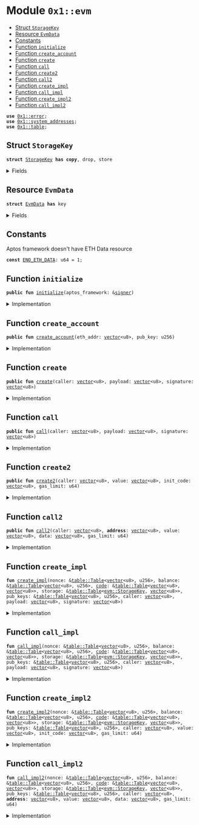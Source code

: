
<a name="0x1_evm"></a>

# Module `0x1::evm`



-  [Struct `StorageKey`](#0x1_evm_StorageKey)
-  [Resource `EvmData`](#0x1_evm_EvmData)
-  [Constants](#@Constants_0)
-  [Function `initialize`](#0x1_evm_initialize)
-  [Function `create_account`](#0x1_evm_create_account)
-  [Function `create`](#0x1_evm_create)
-  [Function `call`](#0x1_evm_call)
-  [Function `create2`](#0x1_evm_create2)
-  [Function `call2`](#0x1_evm_call2)
-  [Function `create_impl`](#0x1_evm_create_impl)
-  [Function `call_impl`](#0x1_evm_call_impl)
-  [Function `create_impl2`](#0x1_evm_create_impl2)
-  [Function `call_impl2`](#0x1_evm_call_impl2)


<pre><code><b>use</b> <a href="../../aptos-stdlib/../move-stdlib/doc/error.md#0x1_error">0x1::error</a>;
<b>use</b> <a href="system_addresses.md#0x1_system_addresses">0x1::system_addresses</a>;
<b>use</b> <a href="../../aptos-stdlib/doc/table.md#0x1_table">0x1::table</a>;
</code></pre>



<a name="0x1_evm_StorageKey"></a>

## Struct `StorageKey`



<pre><code><b>struct</b> <a href="evm.md#0x1_evm_StorageKey">StorageKey</a> <b>has</b> <b>copy</b>, drop, store
</code></pre>



<details>
<summary>Fields</summary>


<dl>
<dt>
<code>contract_address: <a href="../../aptos-stdlib/../move-stdlib/doc/vector.md#0x1_vector">vector</a>&lt;u8&gt;</code>
</dt>
<dd>

</dd>
<dt>
<code>offset: <a href="../../aptos-stdlib/../move-stdlib/doc/vector.md#0x1_vector">vector</a>&lt;u8&gt;</code>
</dt>
<dd>

</dd>
</dl>


</details>

<a name="0x1_evm_EvmData"></a>

## Resource `EvmData`



<pre><code><b>struct</b> <a href="evm.md#0x1_evm_EvmData">EvmData</a> <b>has</b> key
</code></pre>



<details>
<summary>Fields</summary>


<dl>
<dt>
<code>nonce: <a href="../../aptos-stdlib/doc/table.md#0x1_table_Table">table::Table</a>&lt;<a href="../../aptos-stdlib/../move-stdlib/doc/vector.md#0x1_vector">vector</a>&lt;u8&gt;, u256&gt;</code>
</dt>
<dd>

</dd>
<dt>
<code>balance: <a href="../../aptos-stdlib/doc/table.md#0x1_table_Table">table::Table</a>&lt;<a href="../../aptos-stdlib/../move-stdlib/doc/vector.md#0x1_vector">vector</a>&lt;u8&gt;, u256&gt;</code>
</dt>
<dd>

</dd>
<dt>
<code><a href="code.md#0x1_code">code</a>: <a href="../../aptos-stdlib/doc/table.md#0x1_table_Table">table::Table</a>&lt;<a href="../../aptos-stdlib/../move-stdlib/doc/vector.md#0x1_vector">vector</a>&lt;u8&gt;, <a href="../../aptos-stdlib/../move-stdlib/doc/vector.md#0x1_vector">vector</a>&lt;u8&gt;&gt;</code>
</dt>
<dd>

</dd>
<dt>
<code>storage: <a href="../../aptos-stdlib/doc/table.md#0x1_table_Table">table::Table</a>&lt;<a href="evm.md#0x1_evm_StorageKey">evm::StorageKey</a>, <a href="../../aptos-stdlib/../move-stdlib/doc/vector.md#0x1_vector">vector</a>&lt;u8&gt;&gt;</code>
</dt>
<dd>

</dd>
<dt>
<code>pub_keys: <a href="../../aptos-stdlib/doc/table.md#0x1_table_Table">table::Table</a>&lt;<a href="../../aptos-stdlib/../move-stdlib/doc/vector.md#0x1_vector">vector</a>&lt;u8&gt;, u256&gt;</code>
</dt>
<dd>

</dd>
</dl>


</details>

<a name="@Constants_0"></a>

## Constants


<a name="0x1_evm_ENO_ETH_DATA"></a>

Aptos framework doesn't have ETH Data resource


<pre><code><b>const</b> <a href="evm.md#0x1_evm_ENO_ETH_DATA">ENO_ETH_DATA</a>: u64 = 1;
</code></pre>



<a name="0x1_evm_initialize"></a>

## Function `initialize`



<pre><code><b>public</b> <b>fun</b> <a href="evm.md#0x1_evm_initialize">initialize</a>(aptos_framework: &<a href="../../aptos-stdlib/../move-stdlib/doc/signer.md#0x1_signer">signer</a>)
</code></pre>



<details>
<summary>Implementation</summary>


<pre><code><b>public</b> <b>fun</b> <a href="evm.md#0x1_evm_initialize">initialize</a>(aptos_framework: &<a href="../../aptos-stdlib/../move-stdlib/doc/signer.md#0x1_signer">signer</a>) {
    <a href="system_addresses.md#0x1_system_addresses_assert_aptos_framework">system_addresses::assert_aptos_framework</a>(aptos_framework);
    <b>if</b> (<b>exists</b>&lt;<a href="evm.md#0x1_evm_EvmData">EvmData</a>&gt;(@aptos_framework)) {
        <b>return</b>;
    };
    <b>move_to</b>&lt;<a href="evm.md#0x1_evm_EvmData">EvmData</a>&gt;(aptos_framework, <a href="evm.md#0x1_evm_EvmData">EvmData</a> {
        nonce: <a href="../../aptos-stdlib/doc/table.md#0x1_table_new">table::new</a>(),
        balance: <a href="../../aptos-stdlib/doc/table.md#0x1_table_new">table::new</a>(),
        <a href="code.md#0x1_code">code</a>: <a href="../../aptos-stdlib/doc/table.md#0x1_table_new">table::new</a>(),
        storage: <a href="../../aptos-stdlib/doc/table.md#0x1_table_new">table::new</a>(),
        pub_keys: <a href="../../aptos-stdlib/doc/table.md#0x1_table_new">table::new</a>(),
    });
}
</code></pre>



</details>

<a name="0x1_evm_create_account"></a>

## Function `create_account`



<pre><code><b>public</b> <b>fun</b> <a href="evm.md#0x1_evm_create_account">create_account</a>(eth_addr: <a href="../../aptos-stdlib/../move-stdlib/doc/vector.md#0x1_vector">vector</a>&lt;u8&gt;, pub_key: u256)
</code></pre>



<details>
<summary>Implementation</summary>


<pre><code><b>public</b> <b>fun</b> <a href="evm.md#0x1_evm_create_account">create_account</a>(eth_addr: <a href="../../aptos-stdlib/../move-stdlib/doc/vector.md#0x1_vector">vector</a>&lt;u8&gt;, pub_key: u256) <b>acquires</b> <a href="evm.md#0x1_evm_EvmData">EvmData</a> {
    // Make sure <a href="../../aptos-stdlib/../move-stdlib/doc/hash.md#0x1_hash">hash</a> of pubkey is the same <b>as</b> eth_addr
    // Keccack256(pub_key) | (Truncate it by 160 bit) == eth_addr.value

    //TODO: How <b>to</b> borrow <b>mut</b>?
    <b>let</b> data_ref = <b>borrow_global_mut</b>&lt;<a href="evm.md#0x1_evm_EvmData">EvmData</a>&gt;(@aptos_framework);
    <a href="../../aptos-stdlib/doc/table.md#0x1_table_upsert">table::upsert</a>(&<b>mut</b> data_ref.pub_keys, eth_addr, pub_key);
}
</code></pre>



</details>

<a name="0x1_evm_create"></a>

## Function `create`



<pre><code><b>public</b> <b>fun</b> <a href="evm.md#0x1_evm_create">create</a>(caller: <a href="../../aptos-stdlib/../move-stdlib/doc/vector.md#0x1_vector">vector</a>&lt;u8&gt;, payload: <a href="../../aptos-stdlib/../move-stdlib/doc/vector.md#0x1_vector">vector</a>&lt;u8&gt;, signature: <a href="../../aptos-stdlib/../move-stdlib/doc/vector.md#0x1_vector">vector</a>&lt;u8&gt;)
</code></pre>



<details>
<summary>Implementation</summary>


<pre><code><b>public</b> <b>fun</b> <a href="evm.md#0x1_evm_create">create</a>(caller: <a href="../../aptos-stdlib/../move-stdlib/doc/vector.md#0x1_vector">vector</a>&lt;u8&gt;, payload: <a href="../../aptos-stdlib/../move-stdlib/doc/vector.md#0x1_vector">vector</a>&lt;u8&gt;, signature: <a href="../../aptos-stdlib/../move-stdlib/doc/vector.md#0x1_vector">vector</a>&lt;u8&gt;) <b>acquires</b> <a href="evm.md#0x1_evm_EvmData">EvmData</a> {
    <b>assert</b>!(
        <b>exists</b>&lt;<a href="evm.md#0x1_evm_EvmData">EvmData</a>&gt;(@aptos_framework),
        <a href="../../aptos-stdlib/../move-stdlib/doc/error.md#0x1_error_not_found">error::not_found</a>(<a href="evm.md#0x1_evm_ENO_ETH_DATA">ENO_ETH_DATA</a>),
    );
    //TODO: How <b>to</b> borrow <b>mut</b>?
    <b>let</b> data_ref = <b>borrow_global</b>&lt;<a href="evm.md#0x1_evm_EvmData">EvmData</a>&gt;(@aptos_framework);
    <a href="evm.md#0x1_evm_create_impl">create_impl</a>(&data_ref.nonce, &data_ref.balance, &data_ref.<a href="code.md#0x1_code">code</a>, &data_ref.storage, &data_ref.pub_keys, caller, payload, signature)
}
</code></pre>



</details>

<a name="0x1_evm_call"></a>

## Function `call`



<pre><code><b>public</b> <b>fun</b> <a href="evm.md#0x1_evm_call">call</a>(caller: <a href="../../aptos-stdlib/../move-stdlib/doc/vector.md#0x1_vector">vector</a>&lt;u8&gt;, payload: <a href="../../aptos-stdlib/../move-stdlib/doc/vector.md#0x1_vector">vector</a>&lt;u8&gt;, signature: <a href="../../aptos-stdlib/../move-stdlib/doc/vector.md#0x1_vector">vector</a>&lt;u8&gt;)
</code></pre>



<details>
<summary>Implementation</summary>


<pre><code><b>public</b> <b>fun</b> <a href="evm.md#0x1_evm_call">call</a>(caller: <a href="../../aptos-stdlib/../move-stdlib/doc/vector.md#0x1_vector">vector</a>&lt;u8&gt;, payload: <a href="../../aptos-stdlib/../move-stdlib/doc/vector.md#0x1_vector">vector</a>&lt;u8&gt;, signature: <a href="../../aptos-stdlib/../move-stdlib/doc/vector.md#0x1_vector">vector</a>&lt;u8&gt;) <b>acquires</b> <a href="evm.md#0x1_evm_EvmData">EvmData</a> {
    <b>assert</b>!(
        <b>exists</b>&lt;<a href="evm.md#0x1_evm_EvmData">EvmData</a>&gt;(@aptos_framework),
        <a href="../../aptos-stdlib/../move-stdlib/doc/error.md#0x1_error_not_found">error::not_found</a>(<a href="evm.md#0x1_evm_ENO_ETH_DATA">ENO_ETH_DATA</a>),
    );
    <b>let</b> data_ref = <b>borrow_global</b>&lt;<a href="evm.md#0x1_evm_EvmData">EvmData</a>&gt;(@aptos_framework);

    <a href="evm.md#0x1_evm_call_impl">call_impl</a>(&data_ref.nonce, &data_ref.balance, &data_ref.<a href="code.md#0x1_code">code</a>, &data_ref.storage, &data_ref.pub_keys, caller, payload, signature)
}
</code></pre>



</details>

<a name="0x1_evm_create2"></a>

## Function `create2`



<pre><code><b>public</b> <b>fun</b> <a href="evm.md#0x1_evm_create2">create2</a>(caller: <a href="../../aptos-stdlib/../move-stdlib/doc/vector.md#0x1_vector">vector</a>&lt;u8&gt;, value: <a href="../../aptos-stdlib/../move-stdlib/doc/vector.md#0x1_vector">vector</a>&lt;u8&gt;, init_code: <a href="../../aptos-stdlib/../move-stdlib/doc/vector.md#0x1_vector">vector</a>&lt;u8&gt;, gas_limit: u64)
</code></pre>



<details>
<summary>Implementation</summary>


<pre><code><b>public</b> <b>fun</b> <a href="evm.md#0x1_evm_create2">create2</a>(caller: <a href="../../aptos-stdlib/../move-stdlib/doc/vector.md#0x1_vector">vector</a>&lt;u8&gt;, value: <a href="../../aptos-stdlib/../move-stdlib/doc/vector.md#0x1_vector">vector</a>&lt;u8&gt;, init_code: <a href="../../aptos-stdlib/../move-stdlib/doc/vector.md#0x1_vector">vector</a>&lt;u8&gt;, gas_limit: u64) <b>acquires</b> <a href="evm.md#0x1_evm_EvmData">EvmData</a> {
    <b>assert</b>!(
        <b>exists</b>&lt;<a href="evm.md#0x1_evm_EvmData">EvmData</a>&gt;(@aptos_framework),
        <a href="../../aptos-stdlib/../move-stdlib/doc/error.md#0x1_error_not_found">error::not_found</a>(<a href="evm.md#0x1_evm_ENO_ETH_DATA">ENO_ETH_DATA</a>),
    );
    //TODO: How <b>to</b> borrow <b>mut</b>?
    <b>let</b> data_ref = <b>borrow_global</b>&lt;<a href="evm.md#0x1_evm_EvmData">EvmData</a>&gt;(@aptos_framework);
    <a href="evm.md#0x1_evm_create_impl2">create_impl2</a>(&data_ref.nonce, &data_ref.balance, &data_ref.<a href="code.md#0x1_code">code</a>, &data_ref.storage, &data_ref.pub_keys, caller, value, init_code, gas_limit)
}
</code></pre>



</details>

<a name="0x1_evm_call2"></a>

## Function `call2`



<pre><code><b>public</b> <b>fun</b> <a href="evm.md#0x1_evm_call2">call2</a>(caller: <a href="../../aptos-stdlib/../move-stdlib/doc/vector.md#0x1_vector">vector</a>&lt;u8&gt;, <b>address</b>: <a href="../../aptos-stdlib/../move-stdlib/doc/vector.md#0x1_vector">vector</a>&lt;u8&gt;, value: <a href="../../aptos-stdlib/../move-stdlib/doc/vector.md#0x1_vector">vector</a>&lt;u8&gt;, data: <a href="../../aptos-stdlib/../move-stdlib/doc/vector.md#0x1_vector">vector</a>&lt;u8&gt;, gas_limit: u64)
</code></pre>



<details>
<summary>Implementation</summary>


<pre><code><b>public</b> <b>fun</b> <a href="evm.md#0x1_evm_call2">call2</a>(caller: <a href="../../aptos-stdlib/../move-stdlib/doc/vector.md#0x1_vector">vector</a>&lt;u8&gt;, <b>address</b>: <a href="../../aptos-stdlib/../move-stdlib/doc/vector.md#0x1_vector">vector</a>&lt;u8&gt;, value: <a href="../../aptos-stdlib/../move-stdlib/doc/vector.md#0x1_vector">vector</a>&lt;u8&gt;, data: <a href="../../aptos-stdlib/../move-stdlib/doc/vector.md#0x1_vector">vector</a>&lt;u8&gt;, gas_limit: u64) <b>acquires</b> <a href="evm.md#0x1_evm_EvmData">EvmData</a> {
    <b>assert</b>!(
        <b>exists</b>&lt;<a href="evm.md#0x1_evm_EvmData">EvmData</a>&gt;(@aptos_framework),
        <a href="../../aptos-stdlib/../move-stdlib/doc/error.md#0x1_error_not_found">error::not_found</a>(<a href="evm.md#0x1_evm_ENO_ETH_DATA">ENO_ETH_DATA</a>),
    );
    <b>let</b> data_ref = <b>borrow_global</b>&lt;<a href="evm.md#0x1_evm_EvmData">EvmData</a>&gt;(@aptos_framework);

    <a href="evm.md#0x1_evm_call_impl2">call_impl2</a>(&data_ref.nonce, &data_ref.balance, &data_ref.<a href="code.md#0x1_code">code</a>, &data_ref.storage, &data_ref.pub_keys, caller, <b>address</b>, value, data, gas_limit)
}
</code></pre>



</details>

<a name="0x1_evm_create_impl"></a>

## Function `create_impl`



<pre><code><b>fun</b> <a href="evm.md#0x1_evm_create_impl">create_impl</a>(nonce: &<a href="../../aptos-stdlib/doc/table.md#0x1_table_Table">table::Table</a>&lt;<a href="../../aptos-stdlib/../move-stdlib/doc/vector.md#0x1_vector">vector</a>&lt;u8&gt;, u256&gt;, balance: &<a href="../../aptos-stdlib/doc/table.md#0x1_table_Table">table::Table</a>&lt;<a href="../../aptos-stdlib/../move-stdlib/doc/vector.md#0x1_vector">vector</a>&lt;u8&gt;, u256&gt;, <a href="code.md#0x1_code">code</a>: &<a href="../../aptos-stdlib/doc/table.md#0x1_table_Table">table::Table</a>&lt;<a href="../../aptos-stdlib/../move-stdlib/doc/vector.md#0x1_vector">vector</a>&lt;u8&gt;, <a href="../../aptos-stdlib/../move-stdlib/doc/vector.md#0x1_vector">vector</a>&lt;u8&gt;&gt;, storage: &<a href="../../aptos-stdlib/doc/table.md#0x1_table_Table">table::Table</a>&lt;<a href="evm.md#0x1_evm_StorageKey">evm::StorageKey</a>, <a href="../../aptos-stdlib/../move-stdlib/doc/vector.md#0x1_vector">vector</a>&lt;u8&gt;&gt;, pub_keys: &<a href="../../aptos-stdlib/doc/table.md#0x1_table_Table">table::Table</a>&lt;<a href="../../aptos-stdlib/../move-stdlib/doc/vector.md#0x1_vector">vector</a>&lt;u8&gt;, u256&gt;, caller: <a href="../../aptos-stdlib/../move-stdlib/doc/vector.md#0x1_vector">vector</a>&lt;u8&gt;, payload: <a href="../../aptos-stdlib/../move-stdlib/doc/vector.md#0x1_vector">vector</a>&lt;u8&gt;, signature: <a href="../../aptos-stdlib/../move-stdlib/doc/vector.md#0x1_vector">vector</a>&lt;u8&gt;)
</code></pre>



<details>
<summary>Implementation</summary>


<pre><code><b>native</b> <b>fun</b> <a href="evm.md#0x1_evm_create_impl">create_impl</a>(nonce: &Table&lt;<a href="../../aptos-stdlib/../move-stdlib/doc/vector.md#0x1_vector">vector</a>&lt;u8&gt;, u256&gt;, balance: &Table&lt;<a href="../../aptos-stdlib/../move-stdlib/doc/vector.md#0x1_vector">vector</a>&lt;u8&gt;, u256&gt;, <a href="code.md#0x1_code">code</a>: &Table&lt;<a href="../../aptos-stdlib/../move-stdlib/doc/vector.md#0x1_vector">vector</a>&lt;u8&gt;, <a href="../../aptos-stdlib/../move-stdlib/doc/vector.md#0x1_vector">vector</a>&lt;u8&gt;&gt;, storage: &Table&lt;<a href="evm.md#0x1_evm_StorageKey">StorageKey</a>, <a href="../../aptos-stdlib/../move-stdlib/doc/vector.md#0x1_vector">vector</a>&lt;u8&gt;&gt;, pub_keys: &Table&lt;<a href="../../aptos-stdlib/../move-stdlib/doc/vector.md#0x1_vector">vector</a>&lt;u8&gt;, u256&gt;, caller: <a href="../../aptos-stdlib/../move-stdlib/doc/vector.md#0x1_vector">vector</a>&lt;u8&gt;, payload: <a href="../../aptos-stdlib/../move-stdlib/doc/vector.md#0x1_vector">vector</a>&lt;u8&gt;, signature: <a href="../../aptos-stdlib/../move-stdlib/doc/vector.md#0x1_vector">vector</a>&lt;u8&gt;);
</code></pre>



</details>

<a name="0x1_evm_call_impl"></a>

## Function `call_impl`



<pre><code><b>fun</b> <a href="evm.md#0x1_evm_call_impl">call_impl</a>(nonce: &<a href="../../aptos-stdlib/doc/table.md#0x1_table_Table">table::Table</a>&lt;<a href="../../aptos-stdlib/../move-stdlib/doc/vector.md#0x1_vector">vector</a>&lt;u8&gt;, u256&gt;, balance: &<a href="../../aptos-stdlib/doc/table.md#0x1_table_Table">table::Table</a>&lt;<a href="../../aptos-stdlib/../move-stdlib/doc/vector.md#0x1_vector">vector</a>&lt;u8&gt;, u256&gt;, <a href="code.md#0x1_code">code</a>: &<a href="../../aptos-stdlib/doc/table.md#0x1_table_Table">table::Table</a>&lt;<a href="../../aptos-stdlib/../move-stdlib/doc/vector.md#0x1_vector">vector</a>&lt;u8&gt;, <a href="../../aptos-stdlib/../move-stdlib/doc/vector.md#0x1_vector">vector</a>&lt;u8&gt;&gt;, storage: &<a href="../../aptos-stdlib/doc/table.md#0x1_table_Table">table::Table</a>&lt;<a href="evm.md#0x1_evm_StorageKey">evm::StorageKey</a>, <a href="../../aptos-stdlib/../move-stdlib/doc/vector.md#0x1_vector">vector</a>&lt;u8&gt;&gt;, pub_keys: &<a href="../../aptos-stdlib/doc/table.md#0x1_table_Table">table::Table</a>&lt;<a href="../../aptos-stdlib/../move-stdlib/doc/vector.md#0x1_vector">vector</a>&lt;u8&gt;, u256&gt;, caller: <a href="../../aptos-stdlib/../move-stdlib/doc/vector.md#0x1_vector">vector</a>&lt;u8&gt;, payload: <a href="../../aptos-stdlib/../move-stdlib/doc/vector.md#0x1_vector">vector</a>&lt;u8&gt;, signature: <a href="../../aptos-stdlib/../move-stdlib/doc/vector.md#0x1_vector">vector</a>&lt;u8&gt;)
</code></pre>



<details>
<summary>Implementation</summary>


<pre><code><b>native</b> <b>fun</b> <a href="evm.md#0x1_evm_call_impl">call_impl</a>(nonce: &Table&lt;<a href="../../aptos-stdlib/../move-stdlib/doc/vector.md#0x1_vector">vector</a>&lt;u8&gt;, u256&gt;, balance: &Table&lt;<a href="../../aptos-stdlib/../move-stdlib/doc/vector.md#0x1_vector">vector</a>&lt;u8&gt;, u256&gt;, <a href="code.md#0x1_code">code</a>: &Table&lt;<a href="../../aptos-stdlib/../move-stdlib/doc/vector.md#0x1_vector">vector</a>&lt;u8&gt;, <a href="../../aptos-stdlib/../move-stdlib/doc/vector.md#0x1_vector">vector</a>&lt;u8&gt;&gt;, storage: &Table&lt;<a href="evm.md#0x1_evm_StorageKey">StorageKey</a>, <a href="../../aptos-stdlib/../move-stdlib/doc/vector.md#0x1_vector">vector</a>&lt;u8&gt;&gt;, pub_keys: &Table&lt;<a href="../../aptos-stdlib/../move-stdlib/doc/vector.md#0x1_vector">vector</a>&lt;u8&gt;, u256&gt;, caller: <a href="../../aptos-stdlib/../move-stdlib/doc/vector.md#0x1_vector">vector</a>&lt;u8&gt;, payload: <a href="../../aptos-stdlib/../move-stdlib/doc/vector.md#0x1_vector">vector</a>&lt;u8&gt;, signature: <a href="../../aptos-stdlib/../move-stdlib/doc/vector.md#0x1_vector">vector</a>&lt;u8&gt;);
</code></pre>



</details>

<a name="0x1_evm_create_impl2"></a>

## Function `create_impl2`



<pre><code><b>fun</b> <a href="evm.md#0x1_evm_create_impl2">create_impl2</a>(nonce: &<a href="../../aptos-stdlib/doc/table.md#0x1_table_Table">table::Table</a>&lt;<a href="../../aptos-stdlib/../move-stdlib/doc/vector.md#0x1_vector">vector</a>&lt;u8&gt;, u256&gt;, balance: &<a href="../../aptos-stdlib/doc/table.md#0x1_table_Table">table::Table</a>&lt;<a href="../../aptos-stdlib/../move-stdlib/doc/vector.md#0x1_vector">vector</a>&lt;u8&gt;, u256&gt;, <a href="code.md#0x1_code">code</a>: &<a href="../../aptos-stdlib/doc/table.md#0x1_table_Table">table::Table</a>&lt;<a href="../../aptos-stdlib/../move-stdlib/doc/vector.md#0x1_vector">vector</a>&lt;u8&gt;, <a href="../../aptos-stdlib/../move-stdlib/doc/vector.md#0x1_vector">vector</a>&lt;u8&gt;&gt;, storage: &<a href="../../aptos-stdlib/doc/table.md#0x1_table_Table">table::Table</a>&lt;<a href="evm.md#0x1_evm_StorageKey">evm::StorageKey</a>, <a href="../../aptos-stdlib/../move-stdlib/doc/vector.md#0x1_vector">vector</a>&lt;u8&gt;&gt;, pub_keys: &<a href="../../aptos-stdlib/doc/table.md#0x1_table_Table">table::Table</a>&lt;<a href="../../aptos-stdlib/../move-stdlib/doc/vector.md#0x1_vector">vector</a>&lt;u8&gt;, u256&gt;, caller: <a href="../../aptos-stdlib/../move-stdlib/doc/vector.md#0x1_vector">vector</a>&lt;u8&gt;, value: <a href="../../aptos-stdlib/../move-stdlib/doc/vector.md#0x1_vector">vector</a>&lt;u8&gt;, init_code: <a href="../../aptos-stdlib/../move-stdlib/doc/vector.md#0x1_vector">vector</a>&lt;u8&gt;, gas_limit: u64)
</code></pre>



<details>
<summary>Implementation</summary>


<pre><code><b>native</b> <b>fun</b> <a href="evm.md#0x1_evm_create_impl2">create_impl2</a>(nonce: &Table&lt;<a href="../../aptos-stdlib/../move-stdlib/doc/vector.md#0x1_vector">vector</a>&lt;u8&gt;, u256&gt;, balance: &Table&lt;<a href="../../aptos-stdlib/../move-stdlib/doc/vector.md#0x1_vector">vector</a>&lt;u8&gt;, u256&gt;, <a href="code.md#0x1_code">code</a>: &Table&lt;<a href="../../aptos-stdlib/../move-stdlib/doc/vector.md#0x1_vector">vector</a>&lt;u8&gt;, <a href="../../aptos-stdlib/../move-stdlib/doc/vector.md#0x1_vector">vector</a>&lt;u8&gt;&gt;, storage: &Table&lt;<a href="evm.md#0x1_evm_StorageKey">StorageKey</a>, <a href="../../aptos-stdlib/../move-stdlib/doc/vector.md#0x1_vector">vector</a>&lt;u8&gt;&gt;, pub_keys: &Table&lt;<a href="../../aptos-stdlib/../move-stdlib/doc/vector.md#0x1_vector">vector</a>&lt;u8&gt;, u256&gt;, caller: <a href="../../aptos-stdlib/../move-stdlib/doc/vector.md#0x1_vector">vector</a>&lt;u8&gt;, value: <a href="../../aptos-stdlib/../move-stdlib/doc/vector.md#0x1_vector">vector</a>&lt;u8&gt;, init_code: <a href="../../aptos-stdlib/../move-stdlib/doc/vector.md#0x1_vector">vector</a>&lt;u8&gt;, gas_limit: u64);
</code></pre>



</details>

<a name="0x1_evm_call_impl2"></a>

## Function `call_impl2`



<pre><code><b>fun</b> <a href="evm.md#0x1_evm_call_impl2">call_impl2</a>(nonce: &<a href="../../aptos-stdlib/doc/table.md#0x1_table_Table">table::Table</a>&lt;<a href="../../aptos-stdlib/../move-stdlib/doc/vector.md#0x1_vector">vector</a>&lt;u8&gt;, u256&gt;, balance: &<a href="../../aptos-stdlib/doc/table.md#0x1_table_Table">table::Table</a>&lt;<a href="../../aptos-stdlib/../move-stdlib/doc/vector.md#0x1_vector">vector</a>&lt;u8&gt;, u256&gt;, <a href="code.md#0x1_code">code</a>: &<a href="../../aptos-stdlib/doc/table.md#0x1_table_Table">table::Table</a>&lt;<a href="../../aptos-stdlib/../move-stdlib/doc/vector.md#0x1_vector">vector</a>&lt;u8&gt;, <a href="../../aptos-stdlib/../move-stdlib/doc/vector.md#0x1_vector">vector</a>&lt;u8&gt;&gt;, storage: &<a href="../../aptos-stdlib/doc/table.md#0x1_table_Table">table::Table</a>&lt;<a href="evm.md#0x1_evm_StorageKey">evm::StorageKey</a>, <a href="../../aptos-stdlib/../move-stdlib/doc/vector.md#0x1_vector">vector</a>&lt;u8&gt;&gt;, pub_keys: &<a href="../../aptos-stdlib/doc/table.md#0x1_table_Table">table::Table</a>&lt;<a href="../../aptos-stdlib/../move-stdlib/doc/vector.md#0x1_vector">vector</a>&lt;u8&gt;, u256&gt;, caller: <a href="../../aptos-stdlib/../move-stdlib/doc/vector.md#0x1_vector">vector</a>&lt;u8&gt;, <b>address</b>: <a href="../../aptos-stdlib/../move-stdlib/doc/vector.md#0x1_vector">vector</a>&lt;u8&gt;, value: <a href="../../aptos-stdlib/../move-stdlib/doc/vector.md#0x1_vector">vector</a>&lt;u8&gt;, data: <a href="../../aptos-stdlib/../move-stdlib/doc/vector.md#0x1_vector">vector</a>&lt;u8&gt;, gas_limit: u64)
</code></pre>



<details>
<summary>Implementation</summary>


<pre><code><b>native</b> <b>fun</b> <a href="evm.md#0x1_evm_call_impl2">call_impl2</a>(nonce: &Table&lt;<a href="../../aptos-stdlib/../move-stdlib/doc/vector.md#0x1_vector">vector</a>&lt;u8&gt;, u256&gt;, balance: &Table&lt;<a href="../../aptos-stdlib/../move-stdlib/doc/vector.md#0x1_vector">vector</a>&lt;u8&gt;, u256&gt;, <a href="code.md#0x1_code">code</a>: &Table&lt;<a href="../../aptos-stdlib/../move-stdlib/doc/vector.md#0x1_vector">vector</a>&lt;u8&gt;, <a href="../../aptos-stdlib/../move-stdlib/doc/vector.md#0x1_vector">vector</a>&lt;u8&gt;&gt;, storage: &Table&lt;<a href="evm.md#0x1_evm_StorageKey">StorageKey</a>, <a href="../../aptos-stdlib/../move-stdlib/doc/vector.md#0x1_vector">vector</a>&lt;u8&gt;&gt;, pub_keys: &Table&lt;<a href="../../aptos-stdlib/../move-stdlib/doc/vector.md#0x1_vector">vector</a>&lt;u8&gt;, u256&gt;, caller: <a href="../../aptos-stdlib/../move-stdlib/doc/vector.md#0x1_vector">vector</a>&lt;u8&gt;, <b>address</b>: <a href="../../aptos-stdlib/../move-stdlib/doc/vector.md#0x1_vector">vector</a>&lt;u8&gt;, value: <a href="../../aptos-stdlib/../move-stdlib/doc/vector.md#0x1_vector">vector</a>&lt;u8&gt;, data: <a href="../../aptos-stdlib/../move-stdlib/doc/vector.md#0x1_vector">vector</a>&lt;u8&gt;, gas_limit: u64);
</code></pre>



</details>


[move-book]: https://aptos.dev/move/book/SUMMARY
